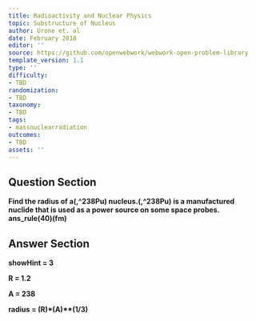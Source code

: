 ```yaml
---
title: Radioactivity and Nuclear Physics
topic: Substructure of Nucleus
author: Urone et. al
date: February 2018
editor: ''
source: https://github.com/openwebwork/webwork-open-problem-library
template_version: 1.1
type: ''
difficulty:
- TBD
randomization:
- TBD
taxonomy:
- TBD
tags:
- massnuclearradiation
outcomes:
- TBD
assets: ''
---
```


## Question Section 

<b>
Find the radius of a(,^238Pu) nucleus.(,^238Pu) is a manufactured nuclide that is used as a power source on some space probes. 
ans_rule(40)(fm)



## Answer Section

showHint = 3

R = 1.2

A = 238

radius = (R)*(A)**(1/3)